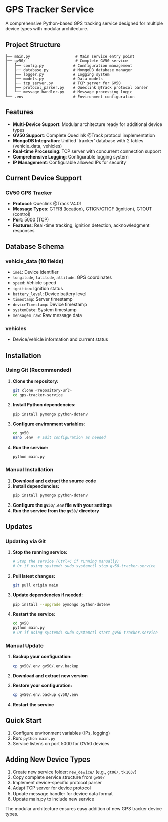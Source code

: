 # GPS Tracker Service

A comprehensive Python-based GPS tracking service designed for multiple device types with modular architecture.

## Project Structure

```
├── main.py                    # Main service entry point
├── gv50/                      # Complete GV50 service
│   ├── config.py             # Configuration management
│   ├── database.py           # MongoDB database manager
│   ├── logger.py             # Logging system
│   ├── models.py             # Data models
│   ├── tcp_server.py         # TCP server for GV50
│   ├── protocol_parser.py    # Queclink @Track protocol parser
│   └── message_handler.py    # Message processing logic
└── .env                      # Environment configuration
```

## Features

- **Multi-Device Support**: Modular architecture ready for additional device types
- **GV50 Support**: Complete Queclink @Track protocol implementation
- **MongoDB Integration**: Unified 'tracker' database with 2 tables (vehicle_data, vehicles)
- **Real-time Processing**: TCP server with concurrent connection support
- **Comprehensive Logging**: Configurable logging system
- **IP Management**: Configurable allowed IPs for security

## Current Device Support

### GV50 GPS Tracker
- **Protocol**: Queclink @Track V4.01
- **Message Types**: GTFRI (location), GTIGN/GTIGF (ignition), GTOUT (control)
- **Port**: 5000 (TCP)
- **Features**: Real-time tracking, ignition detection, acknowledgment responses

## Database Schema

### vehicle_data (10 fields)
- `imei`: Device identifier
- `longitude`, `latitude`, `altitude`: GPS coordinates
- `speed`: Vehicle speed
- `ignition`: Ignition status
- `battery_level`: Device battery level
- `timestamp`: Server timestamp
- `deviceTimestamp`: Device timestamp
- `systemDate`: System timestamp
- `mensagem_raw`: Raw message data

### vehicles
- Device/vehicle information and current status

## Installation

### Using Git (Recommended)

1. **Clone the repository:**
   ```bash
   git clone <repository-url>
   cd gps-tracker-service
   ```

2. **Install Python dependencies:**
   ```bash
   pip install pymongo python-dotenv
   ```

3. **Configure environment variables:**
   ```bash
   cd gv50
   nano .env  # Edit configuration as needed
   ```

4. **Run the service:**
   ```bash
   python main.py
   ```

### Manual Installation

1. **Download and extract the source code**
2. **Install dependencies:**
   ```bash
   pip install pymongo python-dotenv
   ```
3. **Configure the `gv50/.env` file with your settings**
4. **Run the service from the `gv50/` directory**

## Updates

### Updating via Git

1. **Stop the running service:**
   ```bash
   # Stop the service (Ctrl+C if running manually)
   # Or if using systemd: sudo systemctl stop gv50-tracker.service
   ```

2. **Pull latest changes:**
   ```bash
   git pull origin main
   ```

3. **Update dependencies if needed:**
   ```bash
   pip install --upgrade pymongo python-dotenv
   ```

4. **Restart the service:**
   ```bash
   cd gv50
   python main.py
   # Or if using systemd: sudo systemctl start gv50-tracker.service
   ```

### Manual Update

1. **Backup your configuration:**
   ```bash
   cp gv50/.env gv50/.env.backup
   ```

2. **Download and extract new version**
3. **Restore your configuration:**
   ```bash
   cp gv50/.env.backup gv50/.env
   ```
4. **Restart the service**

## Quick Start

1. Configure environment variables (IPs, logging)
2. Run: `python main.py`
3. Service listens on port 5000 for GV50 devices

## Adding New Device Types

1. Create new service folder: `new_device/` (e.g., `gt06/`, `tk103/`)
2. Copy complete service structure from `gv50/`
3. Implement device-specific protocol parser
4. Adapt TCP server for device protocol  
5. Update message handler for device data format
6. Update main.py to include new service

The modular architecture ensures easy addition of new GPS tracker device types.